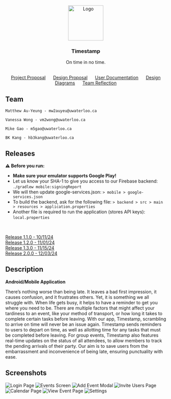 <div align="center" id="readme-top">
    <br /><br />
    <img src="https://bkctrl.s3.ca-central-1.amazonaws.com/applogo.png" alt="Logo" width="110" height="110">

<h3 align="center">Timestamp</h3>
<p align="center">On time in no time.<br /><br />
</p>

[Project Proposal](https://git.uwaterloo.ca/mw2auyeu/team102-4/-/wikis/Project-Proposal)&nbsp;&nbsp;&nbsp;&nbsp;&nbsp;
[Design Proposal](https://git.uwaterloo.ca/mw2auyeu/team102-4/-/wikis/design-proposal)&nbsp;&nbsp;&nbsp;&nbsp;&nbsp;
[User Documentation](https://git.uwaterloo.ca/mw2auyeu/team102-4/-/wikis/User-Documentation)&nbsp;&nbsp;&nbsp;&nbsp;&nbsp;
[Design Diagrams](https://git.uwaterloo.ca/mw2auyeu/team102-4/-/wikis/Design-Diagrams)&nbsp;&nbsp;&nbsp;&nbsp;&nbsp;
[Team Reflection](https://git.uwaterloo.ca/mw2auyeu/team102-4/-/wikis/Team-Reflection)
</div>


## Team

    Matthew Au-Yeung - mw2auyeu@uwaterloo.ca

    Vanessa Wong - vm2wong@uwaterloo.ca

    Mike Gao - m5gao@uwaterloo.ca

    BK Kang - hb3kang@uwaterloo.ca


<h2>Releases</h2>
<strong>⚠️ Before you run:</br></strong>
<ul>
  <li><strong>Make sure your emulator supports Google Play!</strong></li>
  <li>Let us know your SHA-1 to give you access to our Firebase backend: </br><code>./gradlew mobile:signingReport</code></li>
  <li>We will then update google-services.json:
  <code>> mobile > google-services.json</code></li>
  <li>To build the backend, ask for the following file:
  <code>> backend > src > main > resources > application.properties</code>
</li>
  <li>Another file is required to run the application (stores API keys): <code>local.properties</code></li>
</ul>


<p></br></p>

[Release 1.1.0 - 10/11/24](https://git.uwaterloo.ca/mw2auyeu/team102-4/-/wikis/Version-1-0-0-Release)  
[Release 1.2.0 - 11/01/24](https://git.uwaterloo.ca/mw2auyeu/team102-4/-/wikis/Version-1.2.0-Release-Notes)  
[Release 1.3.0 - 11/15/24](https://git.uwaterloo.ca/mw2auyeu/team102-4/-/wikis/Version-1.3.0-Release-Notes)  
[Release 2.0.0 - 12/03/24](https://git.uwaterloo.ca/mw2auyeu/team102-4/-/wikis/Version-2.0.0-Release-Notes) 

## Description

**Android/Mobile Application**

There’s nothing worse than being late. It leaves a bad first impression, it causes confusion, and it frustrates others. Yet, it is something we all struggle with. When life gets busy, it helps to have a reminder to get you where you need to be. There are multiple factors that might affect your tardiness to an event, like your method of transport, or how long it takes to complete certain tasks before leaving. With our app, Timestamp, scrambling to arrive on time will never be an issue again. Timestamp sends reminders to users to depart on time, as well as allotting time for any tasks that must be completed before leaving. For group events, Timestamp also features real-time updates on the status of all attendees, to allow members to track the pending arrivals of their party. Our aim is to save users from the embarrassment and inconvenience of being late, ensuring punctuality with ease.

## Screenshots

![Login Page](https://media.discordapp.net/attachments/1280981044216205332/1313720982237872148/image.png?ex=67512981&is=674fd801&hm=bb91539b8d92e0e71afabc8257f5486750a7676614913e42f5fbe187032d35f2&=&format=webp&quality=lossless&width=255&height=566)
![Events Screen](https://media.discordapp.net/attachments/1280981044216205332/1313719661954601021/image.png?ex=67512847&is=674fd6c7&hm=c684d1122b3ebec606eba969d9f4e90a4b218cfa64944413ab0b3f299de84776&=&format=webp&quality=lossless&width=255&height=566)
![Add Event Modal](https://media.discordapp.net/attachments/1280981044216205332/1313719914908876862/image.png?ex=67512883&is=674fd703&hm=fb747af0e272f8a41c44ba78d04892fcc1c572ad41e9f925eda3c80b72198d9c&=&format=webp&quality=lossless&width=255&height=566)
![Invite Users Page](https://media.discordapp.net/attachments/1280981044216205332/1313720028180381696/image.png?ex=6751289e&is=674fd71e&hm=a1738ae3a8e8399e2b4fe6d3d13efffe30ca0313089599fb032f0c407ac900bc&=&format=webp&quality=lossless&width=255&height=566)
![Calendar Page](https://media.discordapp.net/attachments/1280981044216205332/1313720225014878268/image.png?ex=675128cd&is=674fd74d&hm=1a897554bedb06b701cb3cced54b1815e4f4ae985631b56d16a352d80ba2a687&=&format=webp&quality=lossless&width=255&height=566)
![View Event Page](https://media.discordapp.net/attachments/1280981044216205332/1313720277955383296/image.png?ex=675128da&is=674fd75a&hm=7f074fc42cef9ffe72fc6aacbe5c6e55676a60d01286a14fed95e3e259286f77&=&format=webp&quality=lossless&width=255&height=566)
![Settings](https://media.discordapp.net/attachments/1280981044216205332/1313720534298656819/image.png?ex=67512917&is=674fd797&hm=bd27cbc560a2826a3e9adf0843e00fbfb518b405d285333441d27af8f1cc5b3a&=&format=webp&quality=lossless&width=255&height=566)

